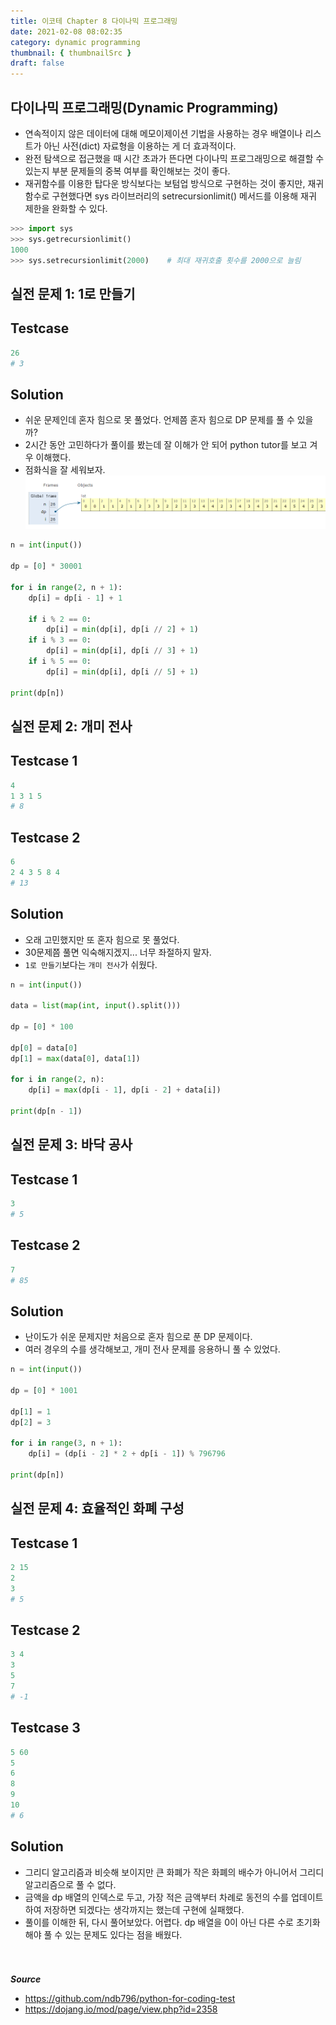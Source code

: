 ```yaml
---
title: 이코테 Chapter 8 다이나믹 프로그래밍
date: 2021-02-08 08:02:35
category: dynamic programming
thumbnail: { thumbnailSrc }
draft: false
---
```


## 다이나믹 프로그래밍(Dynamic Programming)

- 연속적이지 않은 데이터에 대해 메모이제이션 기법을 사용하는 경우 배열이나 리스트가 아닌 사전(dict) 자료형을 이용하는 게 더 효과적이다.
- 완전 탐색으로 접근했을 때 시간 초과가 뜬다면 다이나믹 프로그래밍으로 해결할 수 있는지 부분 문제들의 중복 여부를 확인해보는 것이 좋다.
- 재귀함수를 이용한 탑다운 방식보다는 보텀업 방식으로 구현하는 것이 좋지만, 재귀함수로 구현했다면 sys 라이브러리의 setrecursionlimit() 메서드를 이용해 재귀 제한을 완화할 수 있다.

```py
>>> import sys
>>> sys.getrecursionlimit()
1000
>>> sys.setrecursionlimit(2000)    # 최대 재귀호출 횟수를 2000으로 늘림
```

## 실전 문제 1: 1로 만들기

## Testcase

```py
26
# 3
```

## Solution

- 쉬운 문제인데 혼자 힘으로 못 풀었다. 언제쯤 혼자 힘으로 DP 문제를 풀 수 있을까?
- 2시간 동안 고민하다가 풀이를 봤는데 잘 이해가 안 되어 python tutor를 보고 겨우 이해했다.
- 점화식을 잘 세워보자.
  ![dp](./images/dp.png)

```py
n = int(input())

dp = [0] * 30001

for i in range(2, n + 1):
    dp[i] = dp[i - 1] + 1

    if i % 2 == 0:
        dp[i] = min(dp[i], dp[i // 2] + 1)
    if i % 3 == 0:
        dp[i] = min(dp[i], dp[i // 3] + 1)
    if i % 5 == 0:
        dp[i] = min(dp[i], dp[i // 5] + 1)

print(dp[n])

```

## 실전 문제 2: 개미 전사

## Testcase 1

```py
4
1 3 1 5
# 8
```

## Testcase 2

```py
6
2 4 3 5 8 4
# 13
```

## Solution

- 오래 고민했지만 또 혼자 힘으로 못 풀었다.
- 30문제쯤 풀면 익숙해지겠지... 너무 좌절하지 말자.
- `1로 만들기`보다는 `개미 전사`가 쉬웠다.

```py
n = int(input())

data = list(map(int, input().split()))

dp = [0] * 100

dp[0] = data[0]
dp[1] = max(data[0], data[1])

for i in range(2, n):
    dp[i] = max(dp[i - 1], dp[i - 2] + data[i])

print(dp[n - 1])
```

## 실전 문제 3: 바닥 공사

## Testcase 1

```py
3
# 5
```

## Testcase 2

```py
7
# 85
```

## Solution

- 난이도가 쉬운 문제지만 처음으로 혼자 힘으로 푼 DP 문제이다.
- 여러 경우의 수를 생각해보고, 개미 전사 문제를 응용하니 풀 수 있었다.

```py
n = int(input())

dp = [0] * 1001

dp[1] = 1
dp[2] = 3

for i in range(3, n + 1):
    dp[i] = (dp[i - 2] * 2 + dp[i - 1]) % 796796

print(dp[n])
```

## 실전 문제 4: 효율적인 화폐 구성

## Testcase 1

```py
2 15
2
3
# 5
```

## Testcase 2

```py
3 4
3
5
7
# -1
```

## Testcase 3

```py
5 60
5
6
8
9
10
# 6
```

## Solution

- 그리디 알고리즘과 비슷해 보이지만 큰 화폐가 작은 화폐의 배수가 아니어서 그리디 알고리즘으로 풀 수 없다.
- 금액을 dp 배열의 인덱스로 두고, 가장 적은 금액부터 차례로 동전의 수를 업데이트하여 저장하면 되겠다는 생각까지는 했는데 구현에 실패했다.
- 풀이를 이해한 뒤, 다시 풀어보았다. 어렵다. dp 배열을 0이 아닌 다른 수로 초기화해야 풀 수 있는 문제도 있다는 점을 배웠다.

```py

```

#

**_Source_**

- https://github.com/ndb796/python-for-coding-test
- https://dojang.io/mod/page/view.php?id=2358
